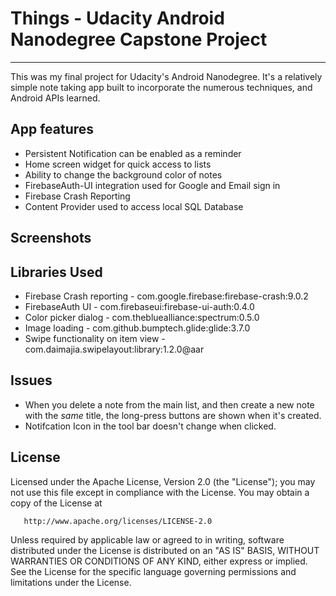 # **Things** - Udacity Android Nanodegree Capstone Project
-----------------------------------------------------
This was my final project for Udacity's Android Nanodegree. It's a relatively simple note taking app built to incorporate the numerous techniques, and Android APIs learned. 

## App features
* Persistent Notification can be enabled as a reminder
* Home screen widget for quick access to lists
* Ability to change the background color of notes
* FirebaseAuth-UI integration used for Google and Email sign in
* Firebase Crash Reporting
* Content Provider used to access local SQL Database

## Screenshots

## Libraries Used
* Firebase Crash reporting - com.google.firebase:firebase-crash:9.0.2
* FirebaseAuth UI - com.firebaseui:firebase-ui-auth:0.4.0
* Color picker dialog - com.thebluealliance:spectrum:0.5.0
* Image loading - com.github.bumptech.glide:glide:3.7.0
* Swipe functionality on item view - com.daimajia.swipelayout:library:1.2.0@aar

## Issues
* When you delete a note from the main list, and then create a new note with the _same_ title, the long-press buttons are shown when it's created. 
* Notifcation Icon in the tool bar doesn't change when clicked. 

## License

  Licensed under the Apache License, Version 2.0 (the "License");
   you may not use this file except in compliance with the License.
   You may obtain a copy of the License at

       http://www.apache.org/licenses/LICENSE-2.0

   Unless required by applicable law or agreed to in writing, software
   distributed under the License is distributed on an "AS IS" BASIS,
   WITHOUT WARRANTIES OR CONDITIONS OF ANY KIND, either express or implied.
   See the License for the specific language governing permissions and
   limitations under the License.
